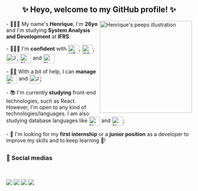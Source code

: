 <div align="center">
  
  ## ✨ Heyo, welcome to my GitHub profile! ✨
  
</div>

<img src="https://assets.website-files.com/5e51c674258ffe10d286d30a/5e535a83d3992372c25556b9_peep-76.svg" min-width="300px" max-width="300px" width="250px" align="right" alt="Henrique's peeps illustration" />

<p align="left">
  - 🙋🏾‍♂️ My name's <strong>Henrique</strong>, I'm <strong>26yo</strong> and I'm studying <strong>System Analysis and Development</strong> at <strong>IFRS</strong>.
</p>

<p align="left">
  - 👨🏾‍💻 I'm <strong>confident</strong> with
      <img align="center" alt="HTML" height="25" width="30" src="https://cdn.jsdelivr.net/gh/devicons/devicon/icons/html5/html5-plain-wordmark.svg"/>, 
      <img align="center" alt="CSS" height="25" width="30" src="https://cdn.jsdelivr.net/gh/devicons/devicon/icons/css3/css3-plain-wordmark.svg" />, 
      <img align="center" alt="JavaScript" height="25" width="30" src="https://cdn.jsdelivr.net/gh/devicons/devicon/icons/javascript/javascript-plain.svg" />,  
      <img align="center" alt="Node.js" height="25" width="30" src="https://cdn.jsdelivr.net/gh/devicons/devicon/icons/nodejs/nodejs-original.svg" /> and
      <img align="center" alt="Node.js" height="25" width="30" src="https://cdn.jsdelivr.net/gh/devicons/devicon/icons/figma/figma-original.svg" />
</p>

<p align="left">
  - 👊🏾 With a bit of help, I can <strong>manage</strong>
      <img align="center" alt="C" height="25" width="30" src="https://cdn.jsdelivr.net/gh/devicons/devicon/icons/c/c-plain.svg" />  and
      <img align="center" alt="Java" height="25" width="30" src="https://cdn.jsdelivr.net/gh/devicons/devicon/icons/java/java-original.svg" />;
</p>

<p align="left">
  - 📚 I'm currently <strong>studying</strong> front-end technologies, such as React. However, I'm open to any kind of technologies/languages. I am also
  studying database languages like <img align="center" alt="Node.js" height="25" width="30" src="https://cdn.jsdelivr.net/gh/devicons/devicon/icons/mysql/mysql-original.svg" /> and 
  <img align="center" alt="Node.js" height="25" width="30" src="https://cdn.jsdelivr.net/gh/devicons/devicon/icons/mongodb/mongodb-original.svg"/>;
</p>

<p align="left">
  - 🔎 I'm looking for my <strong>first internship</strong> or a <strong>junior position</strong> as a developer to improve my skills and to keep learning 🖤!
</p>

##

<div align="left">
  
  ### 🔗 Social medias
  
<br>

  <a href="https://www.linkedin.com/in/hsp/" target="_blank" alt="Meu Linkedin"> <img src="https://img.shields.io/badge/LinkedIn-673ab7?style=for-the-badge&logo=linkedin&logoColor=white" /></a>
  <a href="https://twitter.com/dxthko" target="_blank" alt="Meu Twitter"> <img src="https://img.shields.io/badge/Twitter-522e92?style=for-the-badge&logo=twitter&logoColor=white" /></a>
  <a href="https://www.instagram.com/irythill/" target="_blank" alt="Meu Instagram"> <img src="https://img.shields.io/badge/Instagram-3e236e?style=for-the-badge&logo=instagram&logoColor=white"></a>
  <a href="mailto:h.sp97@hotmail.com" target="_blank" alt="Meu E-mail"> <img src="https://img.shields.io/badge/Microsoft_Outlook-673ab7?style=for-the-badge&logo=microsoft-outlook&logoColor=white"></a>
</div>

